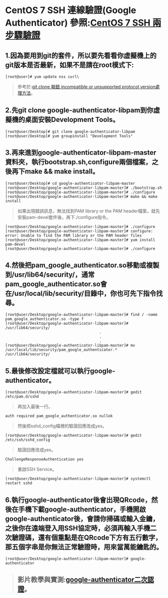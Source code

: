 # CentOS 7 SSH 連線驗證(Google Authenticator)  參照:[CentOS 7 SSH 兩步驟驗證](https://kenwu0310.wordpress.com/2016/12/09/centos-7-ssh-%E9%9B%99%E5%9B%A0%E7%B4%A0%E8%AA%8D%E8%AD%89-using-google-authenticator/)
## 1.因為要用到git的套件，所以要先看看你虛擬機上的git版本是否最新，如果不是請在root模式下:
```
[root@user]# yum update nss curl\
```
>參考於:[git clone 報錯 incompatible or unsupported protocol version處理方法](https://blog.csdn.net/feinifi/article/details/79629904)。
## 2.先git clone google-authenticator-libpam到你虛擬機的桌面安裝Development Tools。
```
[root@user/Desktop]# git clone google-authenticator-libpam
[root@user/Desktop]# yum groupinstall "Development Tools"
```
## 3.再來進到google-authenticator-libpam-master資料夾，執行bootstrap.sh,configure兩個檔案，之後再下make && make install。
```
[root@user/Desktop]# cd google-authenticator-libpam-master
[root@user/Desktop/google-authenticator-libpam-master]# ./bootstrap.sh
[root@user/Desktop/google-authenticator-libpam-master]# ./configure
[root@user/Desktop/google-authenticator-libpam-master]# make && make install
```
>如果出現錯誤訊息，無法找到PAM library or the PAM header檔案，就先安裝pam-devel套件後，再下./configure指令。
```
[root@user/Desktop/google-authenticator-libpam-master]# ./configure
[root@user/Desktop/google-authenticator-libpam-master]# configure: error: Unable to find the PAM library or the PAM header files
[root@user/Desktop/google-authenticator-libpam-master]# yum install pam-devel
[root@user/Desktop/google-authenticator-libpam-master]# ./configure
```
## 4.然後把pam_google_authenticator.so移動或複製到/usr/lib64/security/，通常pam_google_authenticator.so會在/usr/local/lib/security/目錄中，你也可先下指令找尋。
```
[root@user/Desktop/google-authenticator-libpam-master]# find / -name pam_google_authenticator.so -type f
[root@user/Desktop/google-authenticator-libpam-master]# /usr/lib64/security/
                                          .
                                          .
                                          .
[root@user/Desktop/google-authenticator-libpam-master]# mv /usr/local/lib/security/pam_google_authenticator.* /usr/lib64/security/
```
## 5.最後修改設定檔就可以執行google-authenticator。
```
[root@user/Desktop/google-authenticator-libpam-master]# gedit /etc/pam.d/sshd
```
>再加入最後一行。
```
auth required pam_google_authenticator.so nullok
```
>然後把sshd_config檔裡的驗證回應改成yes。
```
[root@user/Desktop/google-authenticator-libpam-master]# gedit /etc/ssh/sshd_config
```
>驗證回應改成yes。
```
ChallengeResponseAuthentication yes
```
>重啟SSH Service。
```
[root@user/Desktop/google-authenticator-libpam-master]# systemctl restart sshd
```
## 6.執行google-authenticator後會出現QRcode，然後在手機下載google-authenticator，手機開啟google-authenticator後，會請你掃碼或輸入金鑰，之後你在遠端登入用SSH協定時，必須再輸入手機二次驗證碼，還有個重點是在QRcode下方有五行數字，那五個字串是你無法正常驗證時，用來當萬能鑰匙的。
```
[root@user/Desktop/google-authenticator-libpam-master]# google-authenticator
```
> ## 影片教學與實測:[google-authenticator二次認證](https://www.youtube.com/watch?v=xyS7Ms2LalM)。
